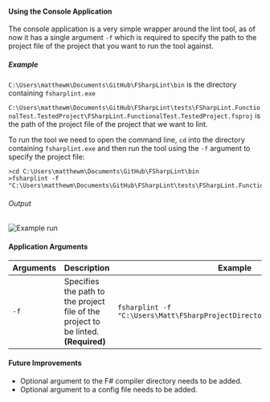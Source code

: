 #### Using the Console Application

The console application is a very simple wrapper around the lint tool, as of now it has a single argument `-f` which is required to specify the path to the project file of the project that you want to run the tool against.

##### Example

`C:\Users\matthewm\Documents\GitHub\FSharpLint\bin` is the directory containing `fsharplint.exe`

`C:\Users\matthewm\Documents\GitHub\FSharpLint\tests\FSharpLint.FunctionalTest.TestedProject\FSharpLint.FunctionalTest.TestedProject.fsproj` is the path of the project file of the project that we want to lint.

To run the tool we need to open the command line, `cd` into the directory containing `fsharplint.exe` and then run the tool using the `-f` argument to specify the project file:

    >cd C:\Users\matthewm\Documents\GitHub\FSharpLint\bin
    >fsharplint -f "C:\Users\matthewm\Documents\GitHub\FSharpLint\tests\FSharpLint.FunctionalTest.TestedProject\FSharpLint.FunctionalTest.TestedProject.fsproj"

###### Output

![Example run](http://i.imgur.com/0DZTdDR.png "Example run of the console application")

#### Application Arguments

| Arguments | Description | Example |
| --- | :------------- | --- |
| `-f` | Specifies the path to the project file of the project to be linted. **(Required)** | `fsharplint -f "C:\Users\Matt\FSharpProjectDirectory\ProjectFile.fsproj"` |

#### Future Improvements

* Optional argument to the F# compiler directory needs to be added.
* Optional argument to a config file needs to be added.